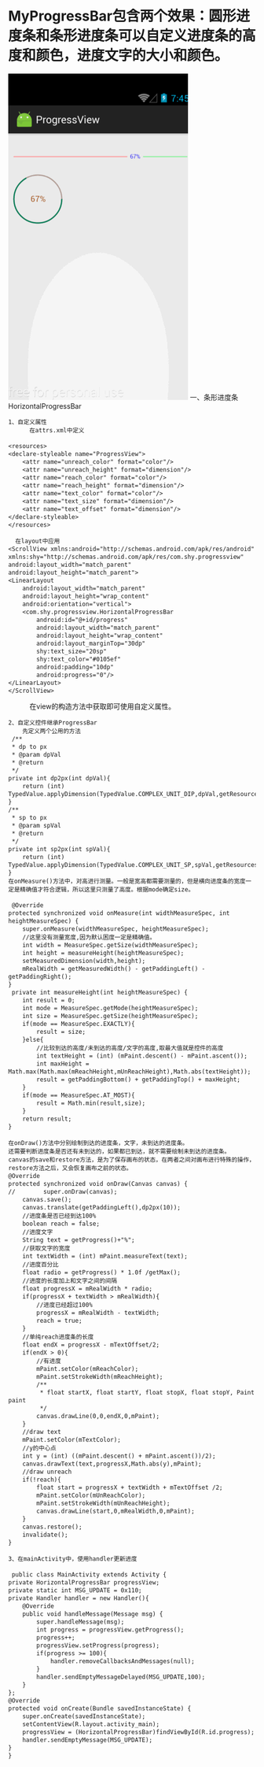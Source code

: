 # MyProgressBar包含两个效果：圆形进度条和条形进度条可以自定义进度条的高度和颜色，进度文字的大小和颜色。

   ![image](https://github.com/tingshuo202/MyProgressBar/blob/master/app/gif/progress.gif) 
一、条形进度条HorizontalProgressBar

    1、自定义属性
          在attrs.xml中定义
            
    <resources>
    <declare-styleable name="ProgressView">
        <attr name="unreach_color" format="color"/>
        <attr name="unreach_height" format="dimension"/>
        <attr name="reach_color" format="color"/>
        <attr name="reach_height" format="dimension"/>
        <attr name="text_color" format="color"/>
        <attr name="text_size" format="dimension"/>
        <attr name="text_offset" format="dimension"/>
    </declare-styleable>
    </resources>

      在layout中应用
    <ScrollView xmlns:android="http://schemas.android.com/apk/res/android"
    xmlns:shy="http://schemas.android.com/apk/res/com.shy.progressview"
    android:layout_width="match_parent"
    android:layout_height="match_parent">
    <LinearLayout
        android:layout_width="match_parent"
        android:layout_height="wrap_content"
        android:orientation="vertical">
        <com.shy.progressview.HorizontalProgressBar
            android:id="@+id/progress"
            android:layout_width="match_parent"
            android:layout_height="wrap_content"
            android:layout_marginTop="30dp"
            shy:text_size="20sp"
            shy:text_color="#0105ef"
            android:padding="10dp"
            android:progress="0"/>
    </LinearLayout>
    </ScrollView>
         
    在view的构造方法中获取即可使用自定义属性。
    
    
    2、自定义控件继承ProgressBar
        先定义两个公用的方法
     /**
     * dp to px
     * @param dpVal
     * @return
     */
    private int dp2px(int dpVal){
        return (int) TypedValue.applyDimension(TypedValue.COMPLEX_UNIT_DIP,dpVal,getResources().getDisplayMetrics());
    }
    /**
     * sp to px
     * @param spVal
     * @return
     */
    private int sp2px(int spVal){
        return (int) TypedValue.applyDimension(TypedValue.COMPLEX_UNIT_SP,spVal,getResources().getDisplayMetrics());
    }
    在onMeasure()方法中，对高进行测量。一般是宽高都需要测量的，但是横向进度条的宽度一定是精确值才符合逻辑，所以这里只测量了高度。根据mode确定size。
    
     @Override
    protected synchronized void onMeasure(int widthMeasureSpec, int heightMeasureSpec) {
        super.onMeasure(widthMeasureSpec, heightMeasureSpec);
        //这里没有测量宽度,因为默认困度一定是精确值。
        int width = MeasureSpec.getSize(widthMeasureSpec);
        int height = measureHeight(heightMeasureSpec);
        setMeasuredDimension(width,height);
        mRealWidth = getMeasuredWidth() - getPaddingLeft() - getPaddingRight();
    }
     private int measureHeight(int heightMeasureSpec) {
        int result = 0;
        int mode = MeasureSpec.getMode(heightMeasureSpec);
        int size = MeasureSpec.getSize(heightMeasureSpec);
        if(mode == MeasureSpec.EXACTLY){
            result = size;
        }else{
            //比较到达的高度/未到达的高度/文字的高度,取最大值就是控件的高度
            int textHeight = (int) (mPaint.descent() - mPaint.ascent());
            int maxHeight = Math.max(Math.max(mReachHeight,mUnReachHeight),Math.abs(textHeight));
            result = getPaddingBottom() + getPaddingTop() + maxHeight;
        }
        if(mode == MeasureSpec.AT_MOST){
            result = Math.min(result,size);
        }
        return result;
    }

    在onDraw()方法中分别绘制到达的进度条，文字，未到达的进度条。
    还需要判断进度条是否还有未到达的，如果都已到达，就不需要绘制未到达的进度条。
    canvas的save和restore方法，是为了保存画布的状态，在两者之间对画布进行特殊的操作，restore方法之后，又会恢复画布之前的状态。
    @Override
    protected synchronized void onDraw(Canvas canvas) {
    //        super.onDraw(canvas);
        canvas.save();
        canvas.translate(getPaddingLeft(),dp2px(10));
        //进度条是否已经到达100%
        boolean reach = false;
        //进度文字
        String text = getProgress()+"%";
        //获取文字的宽度
        int textWidth = (int) mPaint.measureText(text);
        //进度百分比
        float radio = getProgress() * 1.0f /getMax();
        //进度的长度加上和文字之间的间隔
        float progressX = mRealWidth * radio;
        if(progressX + textWidth > mRealWidth){
            //进度已经超过100%
            progressX = mRealWidth - textWidth;
            reach = true;
        }
        //单纯reach进度条的长度
        float endX = progressX - mTextOffset/2;
        if(endX > 0){
            //有进度
            mPaint.setColor(mReachColor);
            mPaint.setStrokeWidth(mReachHeight);
            /**
             * float startX, float startY, float stopX, float stopY, Paint paint
             */
            canvas.drawLine(0,0,endX,0,mPaint);
        }
        //draw text
        mPaint.setColor(mTextColor);
        //y的中心点
        int y = (int) ((mPaint.descent() + mPaint.ascent())/2);
        canvas.drawText(text,progressX,Math.abs(y),mPaint);
        //draw unreach
        if(!reach){
            float start = progressX + textWidth + mTextOffset /2;
            mPaint.setColor(mUnReachColor);
            mPaint.setStrokeWidth(mUnReachHeight);
            canvas.drawLine(start,0,mRealWidth,0,mPaint);
        }
        canvas.restore();
        invalidate();
    }

    3、在mainActivity中，使用handler更新进度
    
     public class MainActivity extends Activity {
    private HorizontalProgressBar progressView;
    private static int MSG_UPDATE = 0x110;
    private Handler handler = new Handler(){
        @Override
        public void handleMessage(Message msg) {
            super.handleMessage(msg);
            int progress = progressView.getProgress();
            progress++;
            progressView.setProgress(progress);
            if(progress >= 100){
                handler.removeCallbacksAndMessages(null);
            }
            handler.sendEmptyMessageDelayed(MSG_UPDATE,100);
        }
    };
    @Override
    protected void onCreate(Bundle savedInstanceState) {
        super.onCreate(savedInstanceState);
        setContentView(R.layout.activity_main);
        progressView = (HorizontalProgressBar)findViewById(R.id.progress);
        handler.sendEmptyMessage(MSG_UPDATE);
    }
    }



